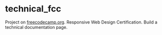 # technical_fcc
Project on [freecodecamp.org](https://www.freecodecamp.org). Responsive Web Design Certification. Build a technical documentation page.
